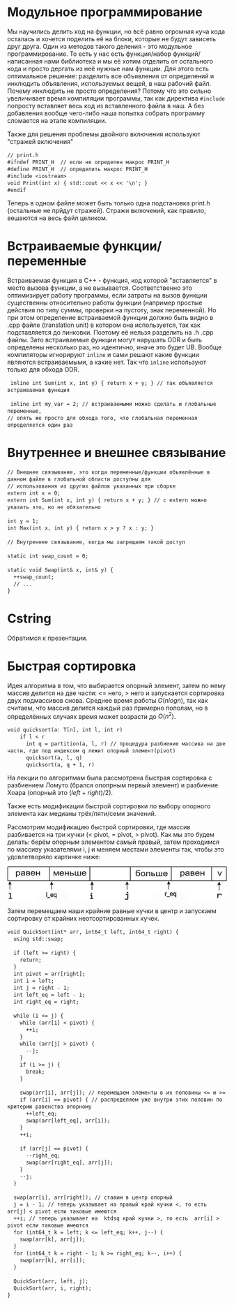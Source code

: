 # Модульное программирование

Мы научились делить код на функции, но всё равно огромная куча кода осталась и хочется поделить её на блоки, которые не будут зависеть друг друга. Один из методов такого деления - это модульное программирование. То есть у нас есть функция/набор функций/написанная нами библиотека и мы её хотим отделить от остального кода и просто дергать из неё нужные нам функции. Для этого есть оптимальное решение: разделить все объявления от определений и инклюдить объявления, используемых вещей, в наш рабочий файл. Почему инклюдить не просто определения? Потому что это сильно увеличивает время компиляции программы, так как директива `#include` попросту вставляет весь код из вставленного файла в наш. А без добавления вообще чего-либо наша попытка собрать программу сломается на этапе компиляции.

Также для решения проблемы двойного включения используют "стражей включения"
```
// print.h
#ifndef PRINT_H  // если не определен макрос PRINT_H
#define PRINT_H  // определить макрос PRINT_H
#include <iostream>
void Print(int x) { std::cout << x << '\n'; }
#endif
```
Теперь в одном файле может быть только одна подстановка print.h (остальные не прйдут стражей).
Стражи включений, как правило, вешаются на весь файл целиком.

# Встраиваемые функции/переменные
Встраиваемая функция в C++ - функция, код которой "вставляется" в место вызова функции, а не вызывается. Соответственно это оптимизирует работу программы, если затраты на вызов функции существенны относительно работы функции (например простые действия по типу суммы, проверки на пустоту, знак переменной). Но при этом определение встраиваемой функции должно быть видно в .cpp файле (translation unit) в котором она используется, так как подставляется до линковки. Поэтому её нельзя разделить на .h .cpp файлы. Зато встраиваемые функции могут нарушать ODR и быть определены несколько раз, но идентично, иначе это будет UB. Вообще компиляторы игнорируют `inline` и сами решают какие функции являются встраиваемыми, а какие нет. Так что `inline` используют только для обхода ODR.
```
 inline int Sum(int x, int y) { return x + y; } // так объявляется встраиваемая функция

 inline int my_var = 2; // встраиваемыми можно сделать и глобальные переменные,
// опять же просто для обхода того, что глобальная переменная определяется один раз
```

# Внутреннее и внешнее связывание
```
// Внешнее связывание, это когда переменные/функции объявлённые в данном файле в глобальной области доступны для 
// использования из других файлов указанных при сборке
extern int x = 0;
extern int Sum(int x, int y) { return x + y; } // с extern можно указать это, но не обязательно

int y = 1;
int Max(int x, int y) { return x > y ? x : y; }

// Внутреннее связывание, когда мы запрещаем такой доступ

static int swap_count = 0;

static void Swap(int& x, int& y) {
  ++swap_count;
  // ...
}
```

# Cstring

Обратимся к презентации.

# Быстрая сортировка

Идея алгоритма в том, что выбирается опорный элемент, затем по нему массив делится на две части: <= него, > него и запускается сортировка двух подмассивов снова. Среднее время работы $O(nlogn)$, так как считаем, что массив делится каждый раз примерно пополам, но в определённых случаях время может возрасти до $O(n^2)$.
```
void quicksort(a: T[n], int l, int r)
    if l < r
      int q = partition(a, l, r) // процедура разбиение массива на две части, где под индексом q лежит опорный элемент(pivot)
      quicksort(a, l, q)
      quicksort(a, q + 1, r)
```

На лекции по алгоритмам была рассмотрена быстрая сортировка с разбиением Ломуто (брался опопрным первый элемент) и разбиение Хоара (опорный это $(left + right) / 2$).

Также есть модификации быстрой сортировки по выбору опорного элемента как медианы трёх/пяти/семи значений.

Рассмотрим модификацию быстрой сортировки, где массив разбивается на три кучки (< pivot, = pivot, > pivot).
Как мы это будем делать: берём опорным элементом самый правый, затем проходимся по массиву указателями i, j и меняем местами элементы так, чтобы это удовлетворяло картинке ниже:

![](./quicksort.png)

Затем перемещаем наши крайние равные кучки в центр и запускаем сортировку от крайних неотсортированных кучек.

```
void QuickSort(int* arr, int64_t left, int64_t right) {
  using std::swap;

  if (left >= right) {
    return;
  }
  int pivot = arr[right];
  int i = left;
  int j = right - 1;
  int left_eq = left - 1;
  int right_eq = right;

  while (i <= j) {
    while (arr[i] < pivot) {
      ++i;
    }
    while (arr[j] > pivot) {
      --j;
    }
    if (i >= j) {
      break;
    }

    swap(arr[i], arr[j]); // перемещаем элементы в их половины <= и >=
    if (arr[i] == pivot) { // распределяем уже внутри этих половин по критерию равенства опорному
      ++left_eq;
      swap(arr[left_eq], arr[i]);
    }
    ++i;

    if (arr[j] == pivot) {
      --right_eq;
      swap(arr[right_eq], arr[j]);
    }
    --j;
  }

  swap(arr[i], arr[right]); // ставим в центр опорный
  j = i - 1; // теперь указывает на правый край кучки <, то есть  arr[j] < pivot если таковые имеются
  ++i; // теперь указывает на  ktdsq край кучки >, то есть  arr[i] > pivot если таковые имеются
  for (int64_t k = left; k <= left_eq; k++, j--) {
    swap(arr[k], arr[j]);
  }
  for (int64_t k = right - 1; k >= right_eq; k--, i++) {
    swap(arr[k], arr[i]);
  }

  QuickSort(arr, left, j);
  QuickSort(arr, i, right);
}
```
